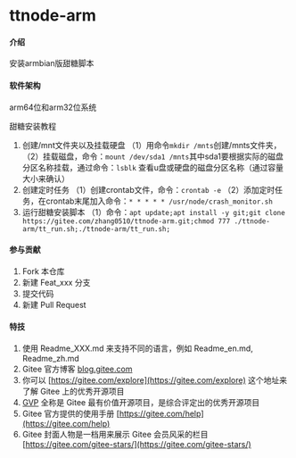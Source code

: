 # ttnode-arm

#### 介绍
安装armbian版甜糖脚本

#### 软件架构
arm64位和arm32位系统


甜糖安装教程

1.  创建/mnt文件夹以及挂载硬盘
    （1）用命令`mkdir /mnts`创建/mnts文件夹，
    （2）挂载磁盘，命令：`mount /dev/sda1 /mnts`其中sda1要根据实际的磁盘分区名称挂载，通过命令：`lsblk` 查看u盘或硬盘的磁盘分区名称（通过容量大小来确认）
2.  创建定时任务
    （1）创建crontab文件，命令：`crontab -e`
    （2）添加定时任务，在crontab末尾加入命令：`* * * * * /usr/node/crash_monitor.sh`
3.  运行甜糖安装脚本
    （1）命令：`apt update;apt install -y git;git clone https://gitee.com/zhang0510/ttnode-arm.git;chmod 777 ./ttnode-arm/tt_run.sh;./ttnode-arm/tt_run.sh;`



#### 参与贡献

1.  Fork 本仓库
2.  新建 Feat_xxx 分支
3.  提交代码
4.  新建 Pull Request


#### 特技

1.  使用 Readme\_XXX.md 来支持不同的语言，例如 Readme\_en.md, Readme\_zh.md
2.  Gitee 官方博客 [blog.gitee.com](https://blog.gitee.com)
3.  你可以 [https://gitee.com/explore](https://gitee.com/explore) 这个地址来了解 Gitee 上的优秀开源项目
4.  [GVP](https://gitee.com/gvp) 全称是 Gitee 最有价值开源项目，是综合评定出的优秀开源项目
5.  Gitee 官方提供的使用手册 [https://gitee.com/help](https://gitee.com/help)
6.  Gitee 封面人物是一档用来展示 Gitee 会员风采的栏目 [https://gitee.com/gitee-stars/](https://gitee.com/gitee-stars/)
